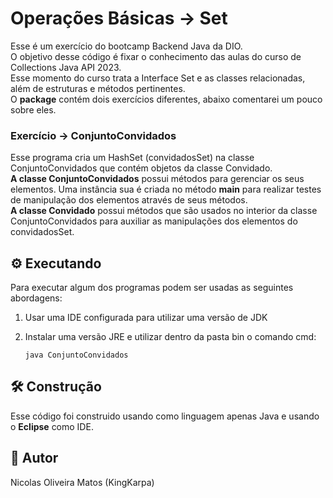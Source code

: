# Operações Básicas -> Set
Esse é um exercício do bootcamp Backend Java da DIO. <br>
O objetivo desse código é fixar o conhecimento das aulas do curso de Collections Java API 2023. <br>
Esse momento do curso trata a Interface Set e as classes relacionadas, além de estruturas e métodos pertinentes. <br>
O **package** contém dois exercícios diferentes, abaixo comentarei um pouco sobre eles.

### Exercício -> ConjuntoConvidados
Esse programa cria um HashSet (convidadosSet) na classe ConjuntoConvidados que contém objetos da classe Convidado. <br>
**A classe ConjuntoConvidados** possui métodos para gerenciar os seus elementos. Uma instância sua é criada no método **main** para realizar testes de manipulação dos elementos através de seus métodos. <br>
**A classe Convidado** possui métodos que são usados no interior da classe ConjuntoConvidados para auxiliar as manipulações dos elementos do convidadosSet.

## :gear: Executando
Para executar algum dos programas podem ser usadas as seguintes abordagens: <br>
1. Usar uma IDE configurada para utilizar uma versão de JDK

2. Instalar uma versão JRE e utilizar dentro da pasta bin o comando cmd: 
    ```
    java ConjuntoConvidados
    ```

## :hammer_and_wrench: Construção
Esse código foi construido usando como linguagem apenas Java e usando o **Eclipse** como IDE.

## :dragon_face: Autor
Nicolas Oliveira Matos (KingKarpa)